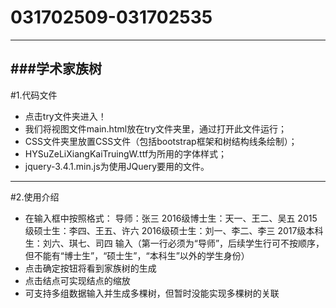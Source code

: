# 031702509-031702535
---
###学术家族树
---
#1.代码文件
- 点击try文件夹进入！
- 我们将视图文件main.html放在try文件夹里，通过打开此文件运行；
- CSS文件夹里放置CSS文件（包括bootstrap框架和树结构线条绘制）；
- HYSuZeLiXiangKaiTruingW.ttf为所用的字体样式；
- jquery-3.4.1.min.js为使用JQuery要用的文件。

---

#2.使用介绍
- 在输入框中按照格式：
导师：张三
2016级博士生：天一、王二、吴五
2015级硕士生：李四、王五、许六
2016级硕士生：刘一、李二、李三
2017级本科生：刘六、琪七、司四
输入（第一行必须为“导师”，后续学生行可不按顺序，但不能有“博士生”，“硕士生”，“本科生”以外的学生身份）
- 点击确定按钮将看到家族树的生成
- 点击结点可实现结点的缩放
- 可支持多组数据输入并生成多棵树，但暂时没能实现多棵树的关联